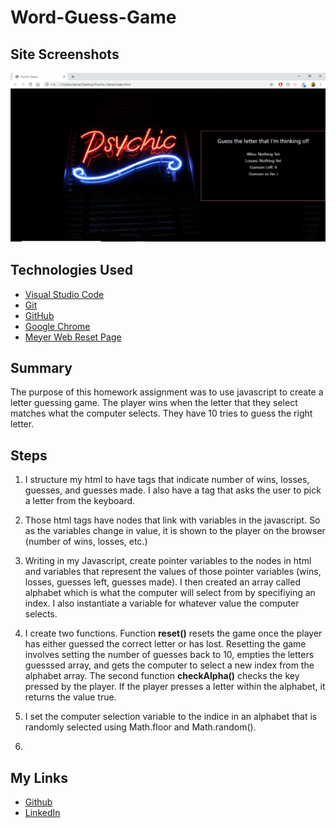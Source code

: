 # Word-Guess-Game
## Site Screenshots
![Site Screenshot](assets/images/site_screenshot.png)

## Technologies Used
- [Visual Studio Code](https://code.visualstudio.com/)
- [Git](https://git-scm.com/)
- [GitHub](https://github.com/)
- [Google Chrome](https://www.google.com/chrome/)
- [Meyer Web Reset Page](https://meyerweb.com/eric/tools/css/reset/)

## Summary
The purpose of this homework assignment was to use javascript to create a letter guessing game. The player wins when the letter that they select matches what the computer selects. They have 10 tries to guess the right letter. 

## Steps

1. I structure my html to have tags that indicate number of wins, losses, guesses, and guesses made. I also have a tag that asks the user to pick a letter from the keyboard. 

2. Those html tags have nodes that link with variables in the javascript. So as the variables change in value, it is shown to the player on the browser (number of wins, losses, etc.)

3. Writing in my Javascript, create pointer variables to the nodes in html and variables that represent the values of those pointer variables (wins, losses, guesses left, guesses made). I then created an array called alphabet which is what the computer will select from by specifiying an index. I also instantiate a variable for whatever value the computer selects.

4. I create two functions. Function **reset()** resets the game once the player has either guessed the correct letter or has lost. Resetting the game involves setting the number of guesses back to 10, empties the letters guesssed array, and gets the computer to select a new index from the alphabet array. The second function **checkAlpha()** checks the key pressed by the player. If the player presses a letter within the alphabet, it returns the value true.

5. I set the computer selection variable to the indice in an alphabet that is randomly selected using Math.floor and Math.random().

6. 

## My Links
- [Github](https://github.com/dchicchon)
- [LinkedIn](https://www.linkedin.com/in/danielchicchon/)
